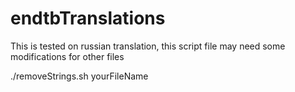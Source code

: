 # endtbTranslations
This is tested on russian translation, this script file may need some modifications for other files

./removeStrings.sh yourFileName
